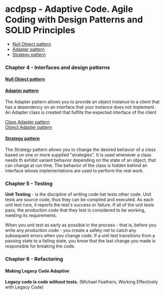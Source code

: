 # acdpsp - Adaptive Code. Agile Coding with Design Patterns and SOLID Principles

* [Null Object pattern](#nullobject)
* [Adapter pattern](#adapter)
* [Strategy pattern](#strategy)


### Chapter 4 - Interfaces and design patterns

#### [Null Object pattern](src/main/java/learn/oop/acdpsp/ch04interf/nullobj) 
<a name="nullobject"></a>

#### [Adapter pattern](src/main/java/learn/oop/acdpsp/ch04interf/adapter)
<a name="adapter"></a>
  
The Adapter pattern allows you to provide an object instance to a client that has a dependency on an interface
that your instance does not implement. An Adapter class is created that fulfills the expected interface of the client

[Class Adapter pattern](src/main/java/learn/oop/acdpsp/ch04interf/adapter/classadapter)  
[Object Adapter pattern](src/main/java/learn/oop/acdpsp/ch04interf/adapter/objectadapter)


#### [Strategy pattern](src/main/java/learn/oop/acdpsp/ch04interf/strategy)
<a name="strategy"></a>
The Strategy pattern allows you to change the desired behavior of a class based on one or more supplied "strategies".
It is used whenever a class needs th exhibit variant behavior depending on the state of an object, that can change 
at run time. The behavior of the class is hidden behind an interface whose implementations are used to perform
the real work.


### Chapter 5 - Testing

__Unit Testing__ - is the discipline of writing code hat tests other code. Unit tests are source code, thus they 
can be compiled and executed. As each unit test runs, it reports the test's success or failure. If all of the unit 
tests pass, the production code that they test is considered to be working, meeting its requirements.

When you unit test as early as possible in the process - that is, before you write any production code - you create
a safety net to catch any subsequent errors when you change code. If a unit test transitions from a passing state 
to a failing state, you know that the last change you made is responsible for breaking the code.


### Chapter 6 - Refactoring

#### Making Legacy Code Adaptive

__Legacy code is code without tests.__ (Michael Feathers, Working Effectively with Legacy Code)
